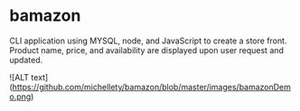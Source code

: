 # bamazon
CLI application using MYSQL, node, and JavaScript to create a store front.  Product name, price, and availability are displayed upon user request and updated. 

![ALT text] (https://github.com/michellety/bamazon/blob/master/images/bamazonDemo.png)
